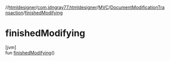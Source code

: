 //[htmldesigner](../../../../index.md)/[com.jdngray77.htmldesigner](../../index.md)/[MVC](../index.md)/[DocumentModificationTransaction](index.md)/[finishedModifying](finished-modifying.md)

# finishedModifying

[jvm]\
fun [finishedModifying](finished-modifying.md)()
